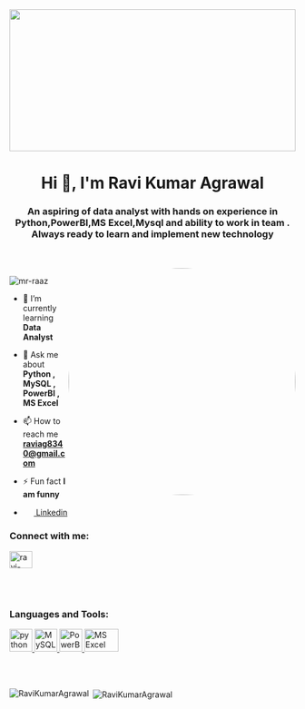 <!-- [![MasterHead](https://hydratech.co.ke/wp-content/uploads/2021/04/web-app-coding.gif)](https://github.com/Mr-raaz) -->
<img  src='https://encrypted-tbn0.gstatic.com/images?q=tbn:ANd9GcQKhG75D-3CtxD5P5HB2ELXt9S2d01WJj4haQ&usqp=CAU' height='250px' width="100%"/>
<h1 align="center">Hi 👋, I'm Ravi Kumar Agrawal</h1>
<h3 align="center">An aspiring of data analyst with hands on experience in Python,PowerBI,MS Excel,Mysql and ability to work in team . Always ready to learn and implement new technology </h3>
<br><br>
<img align="right" alt="Coding" width="400" style="border-radius:50%;" src="https://media.tenor.com/BqbIhT4Mb7cAAAAd/programmer-rounded-edges.gif" />
<p align="left"> <img src="https://komarev.com/ghpvc/?username=mr-raaz&label=Profile%20views&color=0e75b6&style=flat" alt="mr-raaz" /> </p>

<!-- <p align="left"> <a href="https://github.com/ryo-ma/github-profile-trophy"><img src="https://github-profile-trophy.vercel.app/?username=mr-raaz" alt="mr-raaz" /></a> </p> -->

- 🌱 I’m currently learning **Data Analyst**

- 💬 Ask me about **Python , MySQL , PowerBI , MS Excel**

- 📫 How to reach me **raviag8340@gmail.com**

- ⚡ Fun fact **I am funny**
-  <img src="https://cdn1.iconfinder.com/data/icons/logotypes/32/square-linkedin-1024.png"  height="15px" width="15px"/> <a 
  href="https://www.linkedin.com/in/ravi-kumar-agrawal-b14b18230/">&nbsp;Linkedin</a>


<h3 align="left">Connect with me:</h3>
<p align="left">
<a href="https://www.linkedin.com/in/ravi-kumar-agrawal-b14b18230/" target="blank"><img align="center" src="https://cdn1.iconfinder.com/data/icons/logotypes/32/square-linkedin-1024.png" alt="ravi-kumar-agrawal/" height="30" width="40" /></a>
</p>
<br><br>
<h3 align="left">Languages and Tools:</h3>
<p align="left"> 
  
  <a href="https://www.python.org" target="_blank" rel="noreferrer"> <img src="https://brandeps.com/icon-download/P/Python-icon-vector-04.svg" alt="python" width="40" height="40"/> </a> <a href="https://www.mysql.com/" target="_blank" rel="noreferrer"> 
  <img src="https://github.com/RaviKumarAgrawal/RaviKumarAgrawal/assets/128930068/2891aec6-0bb6-47e8-a673-16c3352e123a" alt="MySQL" 
  width="40" height="40"/> </a> <a href="https://powerbi.microsoft.com/en-us/" target="_blank" rel="noreferrer"> 
  <img src="https://github.com/RaviKumarAgrawal/RaviKumarAgrawal/assets/128930068/c69f2ed3-4186-4fe3-8401-90b417c0d24d" alt="PowerBI" width="40" height="40"/> </a>
  <a href="https://www.microsoft.com/en/microsoft-365/excel" target="_blank" rel="noreferrer"> 
   <img src="https://github.com/RaviKumarAgrawal/RaviKumarAgrawal/assets/128930068/c435ba43-956b-49d8-970b-52ab2153d990" alt="MS Excel" width="60" height="40"/> </a>
</p>
<br><br>
<p><img align="left" src="https://github-readme-stats.vercel.app/api/top-langs?username=RaviKumarAgrawal&show_icons=true&locale=en&layout=compact" alt="RaviKumarAgrawal" /></p>

<p>&nbsp;<img align="center" src="https://github-readme-stats.vercel.app/api?username=RaviKumarAgrawal&show_icons=true&locale=en" alt="RaviKumarAgrawal" /> </p>



